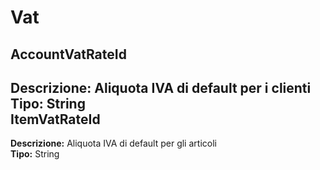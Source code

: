 # Vat
AccountVatRateId 
----
**Descrizione:** Aliquota IVA di default per i clienti <br>
**Tipo:** String <br>
ItemVatRateId 
----
**Descrizione:** Aliquota IVA di default per gli articoli <br>
**Tipo:** String <br>

